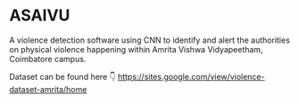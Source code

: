 # ASAIVU
A violence detection software using CNN to identify and alert the authorities on physical violence happening within Amrita Vishwa Vidyapeetham, Coimbatore campus.

Dataset can be found here 👇
https://sites.google.com/view/violence-dataset-amrita/home

